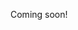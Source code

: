 Coming soon!

<!--

openai jukebox

tone transfer: 
- https://colab.research.google.com/github/magenta/ddsp/blob/master/ddsp/colab/demos/timbre_transfer.ipynb
- https://sites.research.google/tonetransfer

-->
